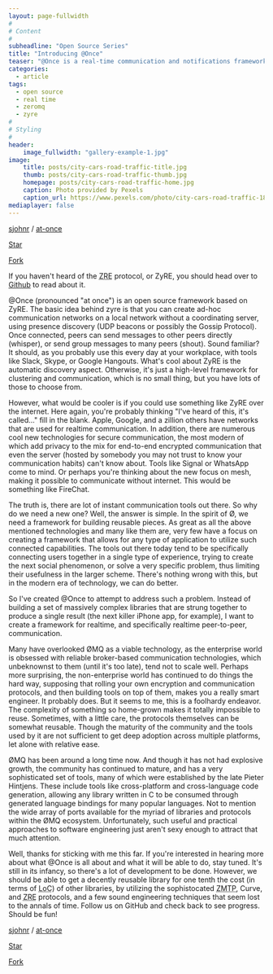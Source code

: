 ```yaml
---
layout: page-fullwidth
#
# Content
#
subheadline: "Open Source Series"
title: "Introducing @Once"
teaser: "@Once is a real-time communication and notifications framework for highly distributed networks."
categories:
  - article
tags:
  - open source
  - real time
  - zeromq
  - zyre
#
# Styling
#
header:
    image_fullwidth: "gallery-example-1.jpg"
image:
    title: posts/city-cars-road-traffic-title.jpg
    thumb: posts/city-cars-road-traffic-thumb.jpg
    homepage: posts/city-cars-road-traffic-home.jpg
    caption: Photo provided by Pexels
    caption_url: https://www.pexels.com/photo/city-cars-road-traffic-1828/
mediaplayer: false
---
```


[sjohnr][1] / [at-once][2]

<!-- Place this tag where you want the button to render. -->
<a class="github-button" href="https://github.com/sjohnr/at-once" data-icon="octicon-star" data-style="mega" data-count-href="/sjohnr/at-once/stargazers" data-count-api="/repos/sjohnr/at-once#stargazers_count" data-count-aria-label="# stargazers on GitHub" aria-label="Star sjohnr/at-once on GitHub">Star</a>
<!-- Place this tag where you want the button to render. -->
<a class="github-button" href="https://github.com/sjohnr/at-once/fork" data-icon="octicon-repo-forked" data-style="mega" data-count-href="/sjohnr/at-once/network" data-count-api="/repos/sjohnr/at-once#forks_count" data-count-aria-label="# forks on GitHub" aria-label="Fork sjohnr/at-once on GitHub">Fork</a>
<!-- Place this tag in your head or just before your close body tag. -->
<script async defer src="https://buttons.github.io/buttons.js"></script>

If you haven't heard of the <abbr title="ZeroMQ Realtime Exchange">ZRE</abbr> protocol, or ZyRE, you should head over to [Github][3] to read about it.

@Once (pronounced "at once") is an open source framework based on ZyRE. The basic idea behind zyre is that you can create ad-hoc communication networks on a local network without a coordinating server, using presence discovery (UDP beacons or possibly the Gossip Protocol). Once connected, peers can send messages to other peers directly (whisper), or send group messages to many peers (shout). Sound familiar? It should, as you probably use this every day at your workplace, with tools like Slack, Skype, or Google Hangouts. What's cool about ZyRE is the automatic discovery aspect. Otherwise, it's just a high-level framework for clustering and communication, which is no small thing, but you have lots of those to choose from.

However, what would be cooler is if you could use something like ZyRE over the internet. Here again, you're probably thinking "I've heard of this, it's called..." fill in the blank. Apple, Google, and a zillion others have networks that are used for realtime communication. In addition, there are numerous cool new technologies for secure communication, the most modern of which add privacy to the mix for end-to-end encrypted communication that even the server (hosted by somebody you may not trust to know your communication habits) can't know about. Tools like Signal or WhatsApp come to mind. Or perhaps you're thinking about the new focus on mesh, making it possible to communicate without internet. This would be something like FireChat.

The truth is, there are lot of instant communication tools out there. So why do we need a new one? Well, the answer is simple. In the spirit of Ø, we need a framework for building reusable pieces. As great as all the above mentioned technologies and many like them are, very few have a focus on creating a framework that allows for any type of application to utilize such connected capabilities. The tools out there today tend to be specifically connecting users together in a single type of experience, trying to create the next social phenomenon, or solve a very specific problem, thus limiting their usefulness in the larger scheme. There's nothing wrong with this, but in the modern era of technology, we can do better.

So I've created @Once to attempt to address such a problem. Instead of building a set of massively complex libraries that are strung together to produce a single result (the next killer iPhone app, for example), I want to create a framework for realtime, and specifically realtime peer-to-peer, communication.

Many have overlooked ØMQ as a viable technology, as the enterprise world is obsessed with reliable broker-based communication technologies, which unbeknownst to them (until it's too late), tend not to scale well. Perhaps more surprising, the non-enterprise world has continued to do things the hard way, supposing that rolling your own encryption and communication protocols, and then building tools on top of them, makes you a really smart engineer. It probably does. But it seems to me, this is a foolhardy endeavor. The complexity of something so home-grown makes it totally impossible to reuse. Sometimes, with a little care, the protocols themselves can be somewhat reusable. Though the maturity of the community and the tools used by it are not sufficient to get deep adoption across multiple platforms, let alone with relative ease.

ØMQ has been around a long time now. And though it has not had explosive growth, the community has continued to mature, and has a very sophisticated set of tools, many of which were established by the late Pieter Hintjens. These include tools like cross-platform and cross-language code generation, allowing any library written in C to be consumed through generated language bindings for many popular languages. Not to mention the wide array of ports available for the myriad of libraries and protocols within the ØMQ ecosystem. Unfortunately, such useful and practical approaches to software engineering just aren't sexy enough to attract that much attention.

Well, thanks for sticking with me this far. If you're interested in hearing more about what @Once is all about and what it will be able to do, stay tuned. It's still in its infancy, so there's a lot of development to be done. However, we should be able to get a decently reusable library for one tenth the cost (in terms of <abbr title="Lines of Code">LoC</abbr>) of other libraries, by utilizing the sophistocated <abbr title="ZeroMQ Message Transport Protocol">ZMTP</abbr>, Curve, and <abbr title="ZeroMQ Realtime Exchange">ZRE</abbr> protocols, and a few sound engineering techniques that seem lost to the annals of time. Follow us on GitHub and check back to see progress. Should be fun!

[sjohnr][1] / [at-once][2]

<!-- Place this tag where you want the button to render. -->
<a class="github-button" href="https://github.com/sjohnr/at-once" data-icon="octicon-star" data-style="mega" data-count-href="/sjohnr/at-once/stargazers" data-count-api="/repos/sjohnr/at-once#stargazers_count" data-count-aria-label="# stargazers on GitHub" aria-label="Star sjohnr/at-once on GitHub">Star</a>
<!-- Place this tag where you want the button to render. -->
<a class="github-button" href="https://github.com/sjohnr/at-once/fork" data-icon="octicon-repo-forked" data-style="mega" data-count-href="/sjohnr/at-once/network" data-count-api="/repos/sjohnr/at-once#forks_count" data-count-aria-label="# forks on GitHub" aria-label="Fork sjohnr/at-once on GitHub">Fork</a>
<!-- Place this tag in your head or just before your close body tag. -->
<script async defer src="https://buttons.github.io/buttons.js"></script>


 [1]: https://github.com/sjohnr
 [2]: https://github.com/sjohnr/at-once
 [3]: https://github.com/zeromq/zyre
 [4]: #
 [5]: #
 [6]: #
 [7]: #
 [8]: #
 [9]: #
 [10]: #
